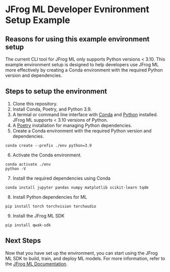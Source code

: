 # JFrog ML Developer Evnironment Setup Example

## Reasons for using this example environment setup

The current CLI tool for JFrog ML only supports Python versions < 3.10. This example environment setup is designed to help developers use JFrog ML more effectively by creating a Conda environment with the required Python version and dependencies.

## Steps to setup the environment

1. Clone this repository.
2. Install Conda, Poetry, and Python 3.9.
3. A termial or command line interface with [Conda](https://docs.conda.io/projects/conda/en/latest/user-guide/install/index.html) and [Python](https://www.python.org/downloads/) installed. JFrog ML supports < 3.10 versions of Python.
4. A [Poetry](https://python-poetry.org/docs/) installation for managing Python dependencies.
5. Create a Conda environment with the required Python version and dependencies.

```
conda create --prefix ./env python=3.9
```

6. Activate the Conda environment.

```
conda activate ./env
python -V
```

7. Install the required dependencies using Conda

```
conda install jupyter pandas numpy matplotlib scikit-learn tqdm
```

8. Install Python dependencies for ML

```
pip install torch torchvision torchaudio
```

9. Install the JFrog ML SDK

```
pip install qwak-sdk
```

## Next Steps

Now that you have set up the environment, you can start using the JFrog ML SDK to build, train, and deploy ML models. For more information, refer to the [JFrog ML Documentation](https://docs.qwak.com/docs/introduction).
